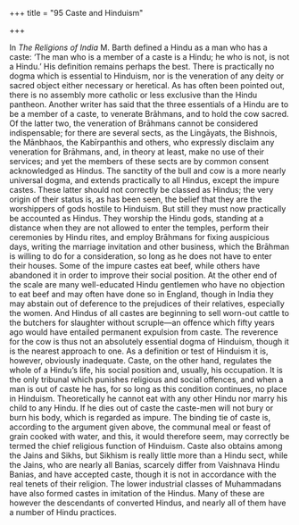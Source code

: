+++
title = "95 Caste and Hinduism"

+++

In *The Religions of India* M. Barth defined a Hindu as a man who has a caste: ‘The man who is a member of a caste is a Hindu; he who is not, is not a Hindu.’ His definition remains perhaps the best. There is practically no dogma which is essential to Hinduism, nor is the veneration of any deity or sacred object either necessary or heretical. As has often been pointed out, there is no assembly more catholic or less exclusive than the Hindu pantheon. Another writer has said that the three essentials of a Hindu are to be a member of a caste, to venerate Brāhmans, and to hold the cow sacred. Of the latter two, the veneration of Brāhmans cannot be considered indispensable; for there are several sects, as the Lingāyats, the Bishnois, the Mānbhaos, the Kabīrpanthis and others, who expressly disclaim any veneration for Brāhmans, and, in theory at least, make no use of their services; and yet the members of these sects are by common consent acknowledged as Hindus. The sanctity of the bull and cow is a more nearly universal dogma, and extends practically to all Hindus, except the impure castes. These latter should not correctly be classed as Hindus; the very origin of their status is, as has been seen, the belief that they are the worshippers of gods hostile to Hinduism. But still they must now practically be accounted as Hindus. They worship the Hindu gods, standing at a distance when they are not allowed to enter the temples, perform their ceremonies by Hindu rites, and employ Brāhmans for fixing auspicious days, writing the marriage invitation and other business, which the Brāhman is willing to do for a consideration, so long as he does not have to enter their houses. Some of the impure castes eat beef, while others have abandoned it in order to improve their social position. At the other end of the scale are many well-educated Hindu gentlemen who have no objection to eat beef and may often have done so in England, though in India they may abstain out of deference to the prejudices of their relatives, especially the women. And Hindus of all castes are beginning to sell worn-out cattle to the butchers for slaughter without scruple—an offence which fifty years ago would have entailed permanent expulsion from caste. The reverence for the cow is thus not an absolutely essential dogma of Hinduism, though it is the nearest approach to one. As a definition or test of Hinduism it is, however, obviously inadequate. Caste, on the other hand, regulates the whole of a Hindu’s life, his social position and, usually, his occupation. It is the only tribunal which punishes religious and social offences, and when a man is out of caste he has, for so long as this condition continues, no place in Hinduism. Theoretically he cannot eat with any other Hindu nor marry his child to any Hindu. If he dies out of caste the caste-men will not bury or burn his body, which is regarded as impure. The binding tie of caste is, according to the argument given above, the communal meal or feast of grain cooked with water, and this, it would therefore seem, may correctly be termed the chief religious function of Hinduism. Caste also obtains among the Jains and Sikhs, but Sikhism is really little more than a Hindu sect, while the Jains, who are nearly all Banias, scarcely differ from Vaishnava Hindu Banias, and have accepted caste, though it is not in accordance with the real tenets of their religion. The lower industrial classes of Muhammadans have also formed castes in imitation of the Hindus. Many of these are however the descendants of converted Hindus, and nearly all of them have a number of Hindu practices. 

